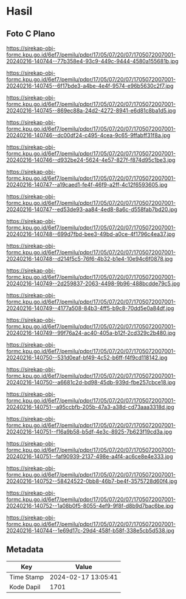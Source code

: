 # Hasil

## Foto C Plano

https://sirekap-obj-formc.kpu.go.id/6ef7/pemilu/pdpr/17/05/07/20/07/1705072007001-20240216-140744--77b358e4-93c9-449c-9444-4580a155681b.jpg

https://sirekap-obj-formc.kpu.go.id/6ef7/pemilu/pdpr/17/05/07/20/07/1705072007001-20240216-140745--6f17bde3-a4be-4e4f-9574-e96b5630c2f7.jpg

https://sirekap-obj-formc.kpu.go.id/6ef7/pemilu/pdpr/17/05/07/20/07/1705072007001-20240216-140745--869ec88a-24d2-4272-8941-e6d81c8ba1d5.jpg

https://sirekap-obj-formc.kpu.go.id/6ef7/pemilu/pdpr/17/05/07/20/07/1705072007001-20240216-140746--dc00df24-c495-4cea-9c65-9ffabff31f8a.jpg

https://sirekap-obj-formc.kpu.go.id/6ef7/pemilu/pdpr/17/05/07/20/07/1705072007001-20240216-140746--d932be24-5624-4e57-827f-f874d95c1be3.jpg

https://sirekap-obj-formc.kpu.go.id/6ef7/pemilu/pdpr/17/05/07/20/07/1705072007001-20240216-140747--a19caed1-fe4f-46f9-a2ff-4c12f6593605.jpg

https://sirekap-obj-formc.kpu.go.id/6ef7/pemilu/pdpr/17/05/07/20/07/1705072007001-20240216-140747--ed53de93-aa84-4ed8-8a6c-d558fab7bd20.jpg

https://sirekap-obj-formc.kpu.go.id/6ef7/pemilu/pdpr/17/05/07/20/07/1705072007001-20240216-140748--699d7fbd-bee3-49bd-a0ce-4f1796c4ea37.jpg

https://sirekap-obj-formc.kpu.go.id/6ef7/pemilu/pdpr/17/05/07/20/07/1705072007001-20240216-140748--d214f5c5-76f6-4b32-b1e4-10e94c6f0878.jpg

https://sirekap-obj-formc.kpu.go.id/6ef7/pemilu/pdpr/17/05/07/20/07/1705072007001-20240216-140749--2d259837-2063-4498-9b96-488bcdde79c5.jpg

https://sirekap-obj-formc.kpu.go.id/6ef7/pemilu/pdpr/17/05/07/20/07/1705072007001-20240216-140749--4177a508-84b3-4ff5-b9c8-70dd5e0a84df.jpg

https://sirekap-obj-formc.kpu.go.id/6ef7/pemilu/pdpr/17/05/07/20/07/1705072007001-20240216-140749--99f76a24-ac40-405a-b12f-2cd329c2b480.jpg

https://sirekap-obj-formc.kpu.go.id/6ef7/pemilu/pdpr/17/05/07/20/07/1705072007001-20240216-140750--531d0eaf-bf49-4c52-b6ff-f4f9cd118142.jpg

https://sirekap-obj-formc.kpu.go.id/6ef7/pemilu/pdpr/17/05/07/20/07/1705072007001-20240216-140750--a6681c2d-bd98-45db-939d-fbe257cbce18.jpg

https://sirekap-obj-formc.kpu.go.id/6ef7/pemilu/pdpr/17/05/07/20/07/1705072007001-20240216-140751--a95ccbfb-205b-47a3-a38d-cd73aaa3318d.jpg

https://sirekap-obj-formc.kpu.go.id/6ef7/pemilu/pdpr/17/05/07/20/07/1705072007001-20240216-140751--f16a9b58-b5df-4e3c-8925-7b623f19cd3a.jpg

https://sirekap-obj-formc.kpu.go.id/6ef7/pemilu/pdpr/17/05/07/20/07/1705072007001-20240216-140751--faf90939-2137-498e-a4f4-ac6ce8e4e333.jpg

https://sirekap-obj-formc.kpu.go.id/6ef7/pemilu/pdpr/17/05/07/20/07/1705072007001-20240216-140752--58424522-0bb8-46b7-be4f-3575728d60f4.jpg

https://sirekap-obj-formc.kpu.go.id/6ef7/pemilu/pdpr/17/05/07/20/07/1705072007001-20240216-140752--1a08b0f5-8055-4ef9-9f8f-d8b9d7bac6be.jpg

https://sirekap-obj-formc.kpu.go.id/6ef7/pemilu/pdpr/17/05/07/20/07/1705072007001-20240216-140744--1e69d17c-29d4-458f-b58f-338e5cb5d538.jpg


## Metadata

| Key        | Value               |
| ---------- | ------------------- |
| Time Stamp | 2024-02-17 13:05:41 |
| Kode Dapil | 1701                |



